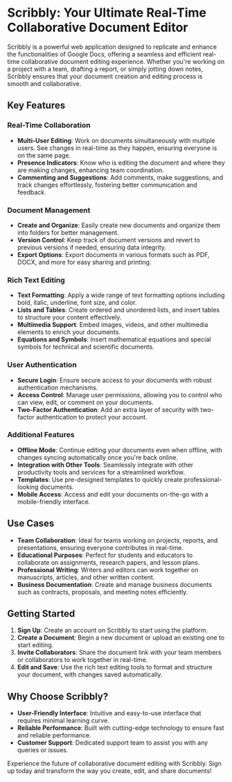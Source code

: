 # Scribbly: Your Ultimate Real-Time Collaborative Document Editor

Scribbly is a powerful web application designed to replicate and enhance the functionalities of Google Docs, offering a seamless and efficient real-time collaborative document editing experience. Whether you're working on a project with a team, drafting a report, or simply jotting down notes, Scribbly ensures that your document creation and editing process is smooth and collaborative.

## Key Features

### Real-Time Collaboration

- **Multi-User Editing**: Work on documents simultaneously with multiple users. See changes in real-time as they happen, ensuring everyone is on the same page.
- **Presence Indicators**: Know who is editing the document and where they are making changes, enhancing team coordination.
- **Commenting and Suggestions**: Add comments, make suggestions, and track changes effortlessly, fostering better communication and feedback.

### Document Management

- **Create and Organize**: Easily create new documents and organize them into folders for better management.
- **Version Control**: Keep track of document versions and revert to previous versions if needed, ensuring data integrity.
- **Export Options**: Export documents in various formats such as PDF, DOCX, and more for easy sharing and printing.

### Rich Text Editing

- **Text Formatting**: Apply a wide range of text formatting options including bold, italic, underline, font size, and color.
- **Lists and Tables**: Create ordered and unordered lists, and insert tables to structure your content effectively.
- **Multimedia Support**: Embed images, videos, and other multimedia elements to enrich your documents.
- **Equations and Symbols**: Insert mathematical equations and special symbols for technical and scientific documents.

### User Authentication

- **Secure Login**: Ensure secure access to your documents with robust authentication mechanisms.
- **Access Control**: Manage user permissions, allowing you to control who can view, edit, or comment on your documents.
- **Two-Factor Authentication**: Add an extra layer of security with two-factor authentication to protect your account.

### Additional Features

- **Offline Mode**: Continue editing your documents even when offline, with changes syncing automatically once you're back online.
- **Integration with Other Tools**: Seamlessly integrate with other productivity tools and services for a streamlined workflow.
- **Templates**: Use pre-designed templates to quickly create professional-looking documents.
- **Mobile Access**: Access and edit your documents on-the-go with a mobile-friendly interface.

## Use Cases

- **Team Collaboration**: Ideal for teams working on projects, reports, and presentations, ensuring everyone contributes in real-time.
- **Educational Purposes**: Perfect for students and educators to collaborate on assignments, research papers, and lesson plans.
- **Professional Writing**: Writers and editors can work together on manuscripts, articles, and other written content.
- **Business Documentation**: Create and manage business documents such as contracts, proposals, and meeting notes efficiently.

## Getting Started

1. **Sign Up**: Create an account on Scribbly to start using the platform.
2. **Create a Document**: Begin a new document or upload an existing one to start editing.
3. **Invite Collaborators**: Share the document link with your team members or collaborators to work together in real-time.
4. **Edit and Save**: Use the rich text editing tools to format and structure your document, with changes saved automatically.

## Why Choose Scribbly?

- **User-Friendly Interface**: Intuitive and easy-to-use interface that requires minimal learning curve.
- **Reliable Performance**: Built with cutting-edge technology to ensure fast and reliable performance.
- **Customer Support**: Dedicated support team to assist you with any queries or issues.

Experience the future of collaborative document editing with Scribbly. Sign up today and transform the way you create, edit, and share documents!
